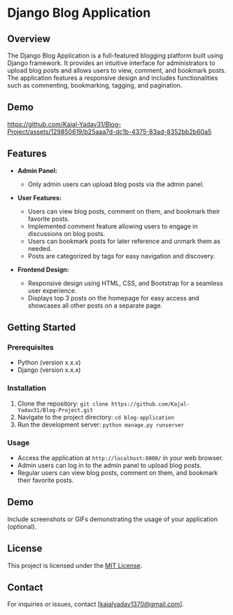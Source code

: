 # Django Blog Application

## Overview

The Django Blog Application is a full-featured blogging platform built using Django framework. It provides an intuitive interface for administrators to upload blog posts and allows users to view, comment, and bookmark posts. The application features a responsive design and includes functionalities such as commenting, bookmarking, tagging, and pagination.

## Demo 
https://github.com/Kajal-Yadav31/Blog-Project/assets/129850619/b25aaa7d-dc1b-4375-83ad-8352bb2b60a5

## Features

- **Admin Panel:**
  - Only admin users can upload blog posts via the admin panel.

- **User Features:**
  - Users can view blog posts, comment on them, and bookmark their favorite posts.
  - Implemented comment feature allowing users to engage in discussions on blog posts.
  - Users can bookmark posts for later reference and unmark them as needed.
  - Posts are categorized by tags for easy navigation and discovery.

- **Frontend Design:**
  - Responsive design using HTML, CSS, and Bootstrap for a seamless user experience.
  - Displays top 3 posts on the homepage for easy access and showcases all other posts on a separate page.

## Getting Started

### Prerequisites
- Python (version x.x.x)
- Django (version x.x.x)

### Installation
1. Clone the repository: `git clone https://github.com/Kajal-Yadav31/Blog-Project.git`
2. Navigate to the project directory: `cd blog-application`
3. Run the development server: `python manage.py runserver`

### Usage
- Access the application at `http://localhost:8000/` in your web browser.
- Admin users can log in to the admin panel to upload blog posts.
- Regular users can view blog posts, comment on them, and bookmark their favorite posts.

## Demo
Include screenshots or GIFs demonstrating the usage of your application (optional).

## License
This project is licensed under the [MIT License](LICENSE).


## Contact
For inquiries or issues, contact [kajalyadav1370@gmail.com].
